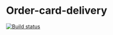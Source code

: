 # Order-card-delivery
[![Build status](https://ci.appveyor.com/api/projects/status/2p91kbxu8xdsauxe?svg=true)](https://ci.appveyor.com/project/AAB-87/order-card-delivery)
